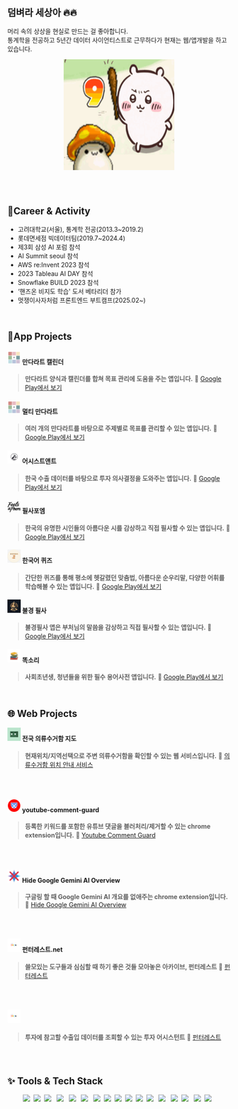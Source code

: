 ## 덤벼라 세상아 🔥🔥
머리 속의 상상을 현실로 만드는 걸 좋아합니다.<br/>
통계학을 전공하고 5년간 데이터 사이언티스트로 근무하다가 현재는 웹/앱개발을 하고 있습니다.
<br/>
<p align="center">
  <img src="https://github.com/noognoog/image_repository/blob/main/chiikawa.gif" width="250" height="250">
</p>
<br/>
<br/>

## 🚩Career & Activity 
- 고려대학교(서울), 통계학 전공(2013.3~2019.2)
- 롯데면세점 빅데이터팀(2019.7~2024.4)
- 제3회 삼성 AI 포럼 참석
- AI Summit seoul 참석
- AWS re:Invent 2023 참석
- 2023 Tableau AI DAY 참석
- Snowflake BUILD 2023 참석
- ‘핸즈온 비지도 학습' 도서 베타리더 참가
- 멋쟁이사자처럼 프론트엔드 부트캠프(2025.02~)
<br/>

## 📱App Projects  

#### <img src="https://github.com/noognoog/image_repository/blob/main/mandalart_playstore.png?raw=true" width="30" height="30" /> 만다라트 캘린더 
> **만다라트 양식과 캘린더를 합쳐 목표 관리에 도움을 주는 앱입니다.**
🔗 [Google Play에서 보기](https://play.google.com/store/apps/details?id=com.mandalart_calendar.musubi94)  

#### <img src="https://github.com/noognoog/image_repository/blob/main/mandalart_playstore.png?raw=true" width="30" height="30" /> 멀티 만다라트
> **여러 개의 만다라트를 바탕으로 주제별로 목표를 관리할 수 있는 앱입니다.**
🔗 [Google Play에서 보기](https://play.google.com/store/apps/details?id=com.multi_mandalart.musubi94)  

#### <img src="https://github.com/noognoog/image_repository/blob/main/assistant_playstore.png?raw=true" width="30" height="30" /> 어시스트앤트
> **한국 수출 데이터를 바탕으로 투자 의사결정을 도와주는 앱입니다.**
🔗 [Google Play에서 보기](https://play.google.com/store/apps/details?id=com.invest_assistant.hyunwookmusubi)  

#### <img src="https://github.com/noognoog/image_repository/blob/main/feelsapoem_playstore.png?raw=true" width="30" height="30" /> 필사포엠
> **한국의 유명한 시인들의 아름다운 시를 감상하고 직접 필사할 수 있는 앱입니다.**
🔗 [Google Play에서 보기](https://play.google.com/store/apps/details?id=com.feels_a_poem.musubi94)  

#### <img src="https://github.com/noognoog/image_repository/blob/main/korean_playstore.png?raw=true" width="30" height="30" /> 한국어 퀴즈
> **간단한 퀴즈를 통해 평소에 헷갈렸던 맞춤법, 아름다운 순우리말, 다양한 어휘를 학습해볼 수 있는 앱입니다.**
🔗 [Google Play에서 보기](https://play.google.com/store/apps/details?id=com.korean_quiz.musubi94)

#### <img src="https://github.com/noognoog/image_repository/blob/main/buddha_playstore.png?raw=true" width="30" height="30" /> 불경 필사
> **불경필사 앱은 부처님의 말씀을 감상하고 직접 필사할 수 있는 앱입니다.**
🔗 [Google Play에서 보기](https://play.google.com/store/apps/details?id=com.buddha_scripture.musubi94)

#### <img src="https://github.com/noognoog/image_repository/blob/main/ddoksori_playstore.png?raw=true" width="30" height="30" /> 똑소리
> **사회초년생, 청년들을 위한 필수 용어사전 앱입니다.**
🔗 [Google Play에서 보기](https://play.google.com/store/apps/details?id=com.ddoksori.musubi94)  
<br/>

## 🌐 Web Projects

#### <img src="https://github.com/noognoog/image_repository/blob/main/clothbox-logo.jpg?raw=true" width="30" height="30" /> 전국 의류수거함 지도
> **현재위치/지역선택으로 주변 의류수거함을 확인할 수 있는 웹 서비스입니다.**
🔗 [의류수거함 위치 안내 서비스](https://www.clothbin.kr)     
<br/>
<br/>

#### <img src="https://github.com/noognoog/image_repository/blob/main/youtube-comment-guard-logo.png?raw=true" width="30" height="30" /> youtube-comment-guard
> **등록한 키워드를 포함한 유튜브 댓글을 블러처리/제거할 수 있는 chrome extension입니다.**
🔗 [Youtube Comment Guard](https://chromewebstore.google.com/detail/youtube-comment-guard/febnakbhaeacaemdhhnlnekejjeooogg?hl=ko&utm_source=ext_sidebar)
<br/>
<br/>

#### <img src="https://github.com/noognoog/image_repository/blob/main/hide_gemini_aioverview.png?raw=true" width="30" height="30" /> Hide Google Gemini AI Overview
> **구글링 할 때 Google Gemini AI 개요를 없애주는 chrome extension입니다.**
🔗 [Hide Google Gemini AI Overview](https://chromewebstore.google.com/detail/hide-google-gemini-ai-ove/gomhhddlcjoidfjlgnbhfacjpedjhace?hl=ko&utm_source=ext_sidebar)
<br/>
<br/>

#### <img src="https://github.com/noognoog/image_repository/blob/main/funterest_logo.png?raw=true" width="30" height="30" /> 펀터레스트.net
> **쓸모있는 도구들과 심심할 때 하기 좋은 것들 모아놓은 아카이브, 펀터레스트**
🔗 [펀터레스트](https://funterest.net/)
<br/>
<br/>

#### <img src="https://github.com/noognoog/image_repository/blob/main/funterest_logo.png?raw=true" width="30" height="30" /> 
> **투자에 참고할 수출입 데이터를 조회할 수 있는 투자 어시스턴트**
🔗 [펀터레스트](https://funterest.net/)
<br/>
<br/>

## ✨ Tools & Tech Stack 
<div align="center">
  <img src="https://img.shields.io/badge/python-3776AB?style=for-the-badge&logo=python&logoColor=white">&nbsp
  <img src="https://img.shields.io/badge/mysql-4479A1?style=for-the-badge&logo=mysql&logoColor=white">&nbsp
  <img src="https://img.shields.io/badge/amazonaws-232F3E?style=for-the-badge&logo=amazonaws&logoColor=white"> &nbsp
  <img src="https://img.shields.io/badge/git-F05032?style=for-the-badge&logo=git&logoColor=white"> &nbsp
  <img src="https://img.shields.io/badge/Amazon%20EC2-FF9900?style=for-the-badge&logo=Amazon%20EC2&logoColor=white"> &nbsp
  <img src="https://img.shields.io/badge/Amazon%20S3-569A31?style=for-the-badge&logo=Amazon%20S3&logoColor=white"> &nbsp
  <img src="https://img.shields.io/badge/Confluence-172B4D?style=for-the-badge&logo=Confluence&logoColor=white">&nbsp
  <img src="https://img.shields.io/badge/awslambda-FF9900?style=for-the-badge&logo=awslambda&logoColor=white">&nbsp
  <img src="https://img.shields.io/badge/html5-E34F26?style=for-the-badge&logo=html5&logoColor=white">&nbsp
  <img src="https://img.shields.io/badge/css-1572B6?style=for-the-badge&logo=css3&logoColor=white">&nbsp
  <img src="https://img.shields.io/badge/javascript-F7DF1E?style=for-the-badge&logo=javascript&logoColor=black">&nbsp
  <img src="https://img.shields.io/badge/react-61DAFB?style=for-the-badge&logo=react&logoColor=black"> &nbsp
  <img src="https://img.shields.io/badge/flutter-02569B?style=for-the-badge&logo=flutter&logoColor=white"> &nbsp
  <img src="https://img.shields.io/badge/firebase-FFCA28?style=for-the-badge&logo=firebase&logoColor=white">&nbsp
  <img src="https://img.shields.io/badge/node.js-339933?style=for-the-badge&logo=Node.js&logoColor=white"> &nbsp
  <img src="https://img.shields.io/badge/express-000000?style=for-the-badge&logo=express&logoColor=white">&nbsp
  <img src="https://img.shields.io/badge/pug-A86454?style=for-the-badge&logo=pug&logoColor=white"> &nbsp
</div>

<!--
**noognoog/noognoog** is a ✨ _special_ ✨ repository because its `README.md` (this file) appears on your GitHub profile.

Here are some ideas to get you started:

- 🔭 I’m currently working on ...
- 🌱 I’m currently learning ...
- 👯 I’m looking to collaborate on ...
- 🤔 I’m looking for help with ...
- 💬 Ask me about ...
- 📫 How to reach me: ...
- 😄 Pronouns: ...
- ⚡ Fun fact: ...
-->
